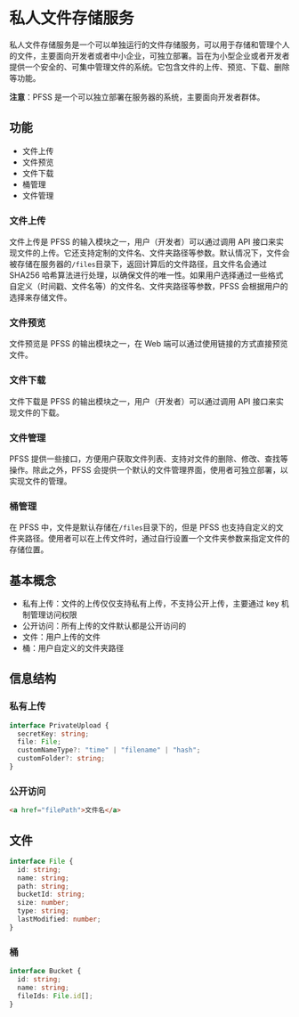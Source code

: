 # 私人文件存储服务

私人文件存储服务是一个可以单独运行的文件存储服务，可以用于存储和管理个人的文件，主要面向开发者或者中小企业，可独立部署。旨在为小型企业或者开发者提供一个安全的、可集中管理文件的系统。它包含文件的上传、预览、下载、删除等功能。

**注意**：PFSS 是一个可以独立部署在服务器的系统，主要面向开发者群体。

## 功能

- 文件上传
- 文件预览
- 文件下载
- 桶管理
- 文件管理

### 文件上传

文件上传是 PFSS 的输入模块之一，用户（开发者）可以通过调用 API 接口来实现文件的上传。它还支持定制的文件名、文件夹路径等参数。默认情况下，文件会被存储在服务器的`/files`目录下，返回计算后的文件路径，且文件名会通过 SHA256 哈希算法进行处理，以确保文件的唯一性。如果用户选择通过一些格式自定义（时间戳、文件名等）的文件名、文件夹路径等参数，PFSS 会根据用户的选择来存储文件。

### 文件预览

文件预览是 PFSS 的输出模块之一，在 Web 端可以通过使用链接的方式直接预览文件。

### 文件下载

文件下载是 PFSS 的输出模块之一，用户（开发者）可以通过调用 API 接口来实现文件的下载。

### 文件管理

PFSS 提供一些接口，方便用户获取文件列表、支持对文件的删除、修改、查找等操作。除此之外，PFSS 会提供一个默认的文件管理界面，使用者可独立部署，以实现文件的管理。

### 桶管理

在 PFSS 中，文件是默认存储在`/files`目录下的，但是 PFSS 也支持自定义的文件夹路径。使用者可以在上传文件时，通过自行设置一个文件夹参数来指定文件的存储位置。

## 基本概念

- 私有上传：文件的上传仅仅支持私有上传，不支持公开上传，主要通过 key 机制管理访问权限
- 公开访问：所有上传的文件默认都是公开访问的
- 文件：用户上传的文件
- 桶：用户自定义的文件夹路径

## 信息结构

### 私有上传

```typescript
interface PrivateUpload {
  secretKey: string;
  file: File;
  customNameType?: "time" | "filename" | "hash";
  customFolder?: string;
}
```

### 公开访问

```html
<a href="filePath">文件名</a>
```

## 文件

```typescript
interface File {
  id: string;
  name: string;
  path: string;
  bucketId: string;
  size: number;
  type: string;
  lastModified: number;
}
```

### 桶

```typescript
interface Bucket {
  id: string;
  name: string;
  fileIds: File.id[];
}
```
